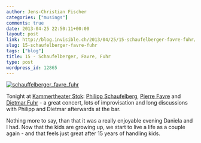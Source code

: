 ```yaml
---
author: Jens-Christian Fischer
categories: ["musings"]
comments: true
date: 2013-04-25 22:50:11+00:00
layout: post
link: http://blog.invisible.ch/2013/04/25/15-schaufelberger-favre-fuhr/
slug: 15-schaufelberger-favre-fuhr
tags: ["blog"]
title: 15 - Schaufelberger, Favre, Fuhr
type: post
wordpress_id: 12865
---
```


[![schauffelberger_favre_fuhr](http://blog.invisible.ch/wp-content/uploads/2013/04/schauffelberger_favre_fuhr-300x224.jpg)](http://blog.invisible.ch/wp-content/uploads/2013/04/schauffelberger_favre_fuhr.jpg)



Tonight at [Kammertheater Stok](http://www.theater-stok.ch/): [Philipp Schaufelberg](http://ps.ignore.net/), [Pierre Favre](http://www.pierrefavre.ch/) and [Dietmar Fuhr](http://www.dietmarfuhr.de/Website1.html) - a great concert, lots of improvisation and long discussions with Philipp and Dietmar afterwards at the bar.

Nothing more to say, than that it was a really enjoyable evening Daniela and I had. Now that the kids are growing up, we start to live a life as a couple again - and that feels just great after 15 years of handling kids.
